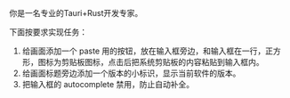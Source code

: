 
你是一名专业的Tauri+Rust开发专家。

下面按要求实现任务：
1. 给画面添加一个 paste 用的按钮，放在输入框旁边，和输入框在一行，正方形，图标为剪贴板图标，点击后把系统剪贴板的内容粘贴到输入框内。
2. 给画面标题旁边添加一个版本的小标识，显示当前软件的版本。
3. 把输入框的 autocomplete 禁用，防止自动补全。
